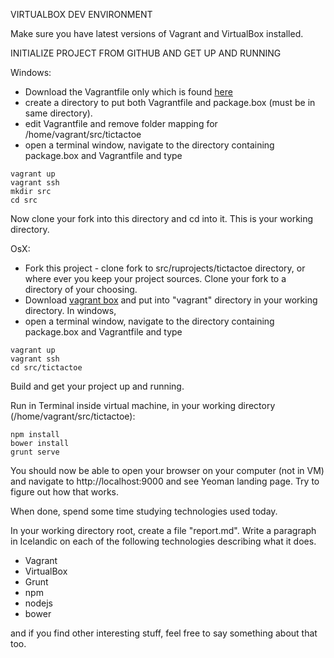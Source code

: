 VIRTUALBOX DEV ENVIRONMENT

Make sure you have latest versions of Vagrant and VirtualBox installed.


INITIALIZE PROJECT FROM GITHUB AND GET UP AND RUNNING

Windows:
* Download the Vagrantfile only which is found [here](./vagrant/Vagrantfile)
* create a directory to put both Vagrantfile and package.box (must be in same directory).
* edit Vagrantfile and remove folder mapping for /home/vagrant/src/tictactoe
* open a terminal window, navigate to the directory containing package.box and Vagrantfile and type

``` 
vagrant up 
vagrant ssh
mkdir src
cd src
``` 
Now clone your fork into this directory and cd into it. This is your working directory.


OsX:
* Fork this project - clone fork to src/ruprojects/tictactoe directory, or where ever you 
keep your project sources. Clone your fork to a directory of your choosing.
* Download [vagrant box](https://dl.dropboxusercontent.com/u/7122561/package.box) and put into "vagrant" 
directory in your working directory. In windows, 
* open a terminal window, navigate to the directory containing package.box and Vagrantfile and type

``` 
vagrant up 
vagrant ssh
cd src/tictactoe
``` 

Build and get your project up and running.

Run in Terminal inside virtual machine, in your working directory (/home/vagrant/src/tictactoe):
``` 
npm install
bower install
grunt serve

``` 

You should now be able to open your browser on your computer (not in VM) and navigate to 
http://localhost:9000 and see Yeoman landing page. Try to figure out how that works.

When done, spend some time studying technologies used today. 

In your working directory root, create a file "report.md". 
Write a paragraph in Icelandic on each of the following technologies describing what it does.
* Vagrant
* VirtualBox
* Grunt
* npm 
* nodejs
* bower

and if you find other interesting stuff, feel free to say something about that too.
